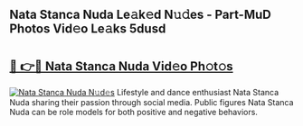 ## Nata Stanca Nuda Le𝚊k𝚎d N𝚞𝚍es - Part-MuD Photos Vid𝚎o Le𝚊ks 5dusd

# <h2><a href="http://fbec0x.evod.top/?m=Nata+Stanca+Nuda">🔗 👉🔴 Nata Stanca Nuda Vid𝚎o Ph𝚘t𝚘s</a></h2>

[![Nata Stanca Nuda N𝚞d𝚎s](https://i.imgur.com/8V9OHl7.gif)](http://fbec0x.evod.top/?m=Nata+Stanca+Nuda)
Lifestyle and dance enthusiast Nata Stanca Nuda sharing their passion through social media. Public figures Nata Stanca Nuda can be role models for both positive and negative behaviors. 
